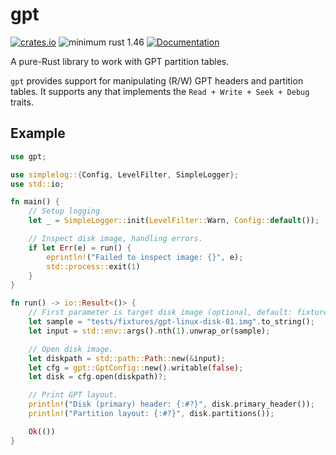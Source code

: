 # gpt
[![crates.io](https://img.shields.io/crates/v/gpt.svg)](https://crates.io/crates/gpt)
![minimum rust 1.46](https://img.shields.io/badge/rust-1.46%2B-orange.svg)
[![Documentation](https://docs.rs/gpt/badge.svg)](https://docs.rs/gpt)

A pure-Rust library to work with GPT partition tables.

`gpt` provides support for manipulating (R/W) GPT headers and partition
tables. It supports any  that implements the `Read + Write + Seek + Debug` traits. 

## Example

```rust
use gpt;

use simplelog::{Config, LevelFilter, SimpleLogger};
use std::io;

fn main() {
    // Setup logging
    let _ = SimpleLogger::init(LevelFilter::Warn, Config::default());

    // Inspect disk image, handling errors.
    if let Err(e) = run() {
        eprintln!("Failed to inspect image: {}", e);
        std::process::exit(1)
    }
}

fn run() -> io::Result<()> {
    // First parameter is target disk image (optional, default: fixtures sample)
    let sample = "tests/fixtures/gpt-linux-disk-01.img".to_string();
    let input = std::env::args().nth(1).unwrap_or(sample);

    // Open disk image.
    let diskpath = std::path::Path::new(&input);
    let cfg = gpt::GptConfig::new().writable(false);
    let disk = cfg.open(diskpath)?;

    // Print GPT layout.
    println!("Disk (primary) header: {:#?}", disk.primary_header());
    println!("Partition layout: {:#?}", disk.partitions());

    Ok(())
}
```
